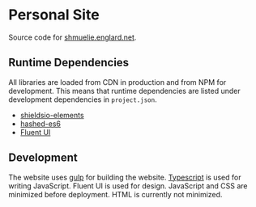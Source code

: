 # Personal Site

Source code for [shmuelie.englard.net](https://shmuelie.englard.net/).

## Runtime Dependencies

All libraries are loaded from CDN in production and from NPM for development.
This means that runtime dependencies are listed under development dependencies
in `project.json`.

- [shieldsio-elements](https://shmuelie.github.io/shieldsio-elements/)
- [hashed-es6](https://shmuelie.github.io/hashed-es6/)
- [Fluent UI](https://developer.microsoft.com/en-us/fluentui#/)

## Development

The website uses [gulp](https://gulpjs.com/) for building the website.
[Typescript](https://www.typescriptlang.org/) is used for writing JavaScript.
Fluent UI is used for design. JavaScript and CSS are minimized before
deployment. HTML is currently not minimized.
